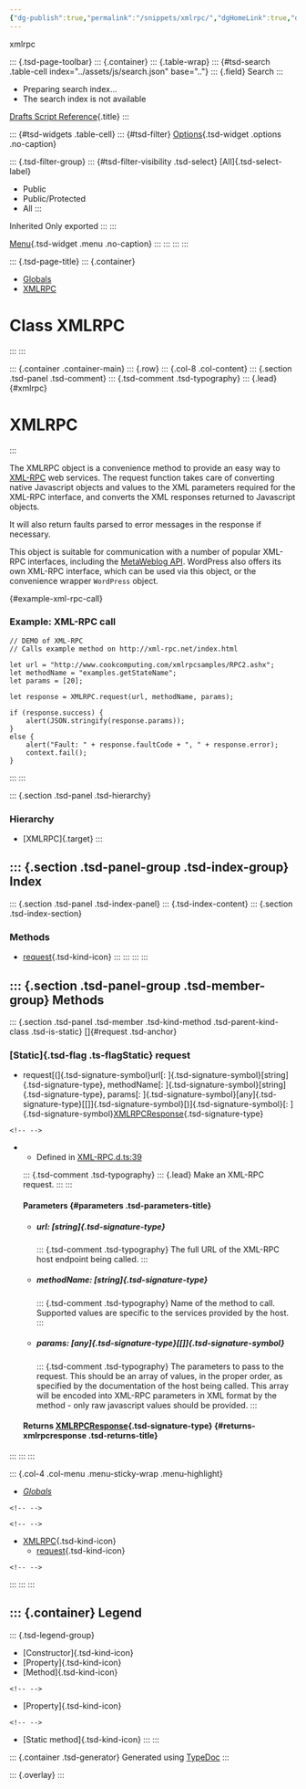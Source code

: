 ```yaml
---
{"dg-publish":true,"permalink":"/snippets/xmlrpc/","dgHomeLink":true,"dgPassFrontmatter":false}
---
```


xmlrpc

::: {.tsd-page-toolbar}
::: {.container}
::: {.table-wrap}
::: {#tsd-search .table-cell index="../assets/js/search.json" base=".."}
::: {.field}
Search
:::

-   Preparing search index\...
-   The search index is not available

[Drafts Script Reference](../index.html){.title}
:::

::: {#tsd-widgets .table-cell}
::: {#tsd-filter}
[Options](#){.tsd-widget .options .no-caption}

::: {.tsd-filter-group}
::: {#tsd-filter-visibility .tsd-select}
[All]{.tsd-select-label}

-   Public
-   Public/Protected
-   All
:::

Inherited Only exported
:::
:::

[Menu](#){.tsd-widget .menu .no-caption}
:::
:::
:::
:::

::: {.tsd-page-title}
::: {.container}
-   [Globals](../globals.html)
-   [XMLRPC](xmlrpc.html)

Class XMLRPC
============
:::
:::

::: {.container .container-main}
::: {.row}
::: {.col-8 .col-content}
::: {.section .tsd-panel .tsd-comment}
::: {.tsd-comment .tsd-typography}
::: {.lead}
[](#xmlrpc){#xmlrpc}

XMLRPC
======
:::

The XMLRPC object is a convenience method to provide an easy way to
[XML-RPC](http://xmlrpc.scripting.com/) web services. The request
function takes care of converting native Javascript objects and values
to the XML parameters required for the XML-RPC interface, and converts
the XML responses returned to Javascript objects.

It will also return faults parsed to error messages in the response if
necessary.

This object is suitable for communication with a number of popular
XML-RPC interfaces, including the [MetaWeblog
API](http://xmlrpc.scripting.com/metaWeblogApi.html). WordPress also
offers its own XML-RPC interface, which can be used via this object, or
the convenience wrapper `WordPress` object.

[](#example-xml-rpc-call){#example-xml-rpc-call}

### Example: XML-RPC call

    // DEMO of XML-RPC
    // Calls example method on http://xml-rpc.net/index.html

    let url = "http://www.cookcomputing.com/xmlrpcsamples/RPC2.ashx";
    let methodName = "examples.getStateName";
    let params = [20];

    let response = XMLRPC.request(url, methodName, params);

    if (response.success) {
        alert(JSON.stringify(response.params));
    }
    else {
        alert("Fault: " + response.faultCode + ", " + response.error);
        context.fail();
    }
:::
:::

::: {.section .tsd-panel .tsd-hierarchy}
### Hierarchy

-   [XMLRPC]{.target}
:::

::: {.section .tsd-panel-group .tsd-index-group}
Index
-----

::: {.section .tsd-panel .tsd-index-panel}
::: {.tsd-index-content}
::: {.section .tsd-index-section}
### Methods

-   [request](xmlrpc.html#request){.tsd-kind-icon}
:::
:::
:::
:::

::: {.section .tsd-panel-group .tsd-member-group}
Methods
-------

::: {.section .tsd-panel .tsd-member .tsd-kind-method .tsd-parent-kind-class .tsd-is-static}
[]{#request .tsd-anchor}

### [Static]{.tsd-flag .ts-flagStatic} request

-   request[(]{.tsd-signature-symbol}url[:
    ]{.tsd-signature-symbol}[string]{.tsd-signature-type}, methodName[:
    ]{.tsd-signature-symbol}[string]{.tsd-signature-type}, params[:
    ]{.tsd-signature-symbol}[any]{.tsd-signature-type}[\[\]]{.tsd-signature-symbol}[)]{.tsd-signature-symbol}[:
    ]{.tsd-signature-symbol}[XMLRPCResponse](xmlrpcresponse.html){.tsd-signature-type}

```{=html}
<!-- -->
```
-   -   Defined in
        [XML-RPC.d.ts:39](https://github.com/agiletortoise/drafts-script-reference/blob/bb281e8/src/XML-RPC.d.ts#L39)

    ::: {.tsd-comment .tsd-typography}
    ::: {.lead}
    Make an XML-RPC request.
    :::
    :::

    #### Parameters {#parameters .tsd-parameters-title}

    -   ##### url: [string]{.tsd-signature-type}

        ::: {.tsd-comment .tsd-typography}
        The full URL of the XML-RPC host endpoint being called.
        :::

    -   ##### methodName: [string]{.tsd-signature-type}

        ::: {.tsd-comment .tsd-typography}
        Name of the method to call. Supported values are specific to the
        services provided by the host.
        :::

    -   ##### params: [any]{.tsd-signature-type}[\[\]]{.tsd-signature-symbol}

        ::: {.tsd-comment .tsd-typography}
        The parameters to pass to the request. This should be an array
        of values, in the proper order, as specified by the
        documentation of the host being called. This array will be
        encoded into XML-RPC parameters in XML format by the method -
        only raw javascript values should be provided.
        :::

    #### Returns [XMLRPCResponse](xmlrpcresponse.html){.tsd-signature-type} {#returns-xmlrpcresponse .tsd-returns-title}
:::
:::
:::

::: {.col-4 .col-menu .menu-sticky-wrap .menu-highlight}
-   [*Globals*](../globals.html)

```{=html}
<!-- -->
```

```{=html}
<!-- -->
```
-   [XMLRPC](xmlrpc.html){.tsd-kind-icon}
    -   [request](xmlrpc.html#request){.tsd-kind-icon}

```{=html}
<!-- -->
```
:::
:::
:::

::: {.container}
Legend
------

::: {.tsd-legend-group}
-   [Constructor]{.tsd-kind-icon}
-   [Property]{.tsd-kind-icon}
-   [Method]{.tsd-kind-icon}

```{=html}
<!-- -->
```
-   [Property]{.tsd-kind-icon}

```{=html}
<!-- -->
```
-   [Static method]{.tsd-kind-icon}
:::
:::

::: {.container .tsd-generator}
Generated using [TypeDoc](https://typedoc.org/)
:::

::: {.overlay}
:::
